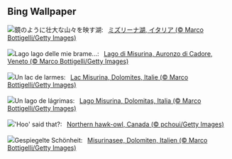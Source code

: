 ## Bing Wallpaper
![](https://www.bing.com/th?id=OHR.MisurinaLake_JA-JP7561735635_UHD.jpg&w=1000)鏡のように壮大な山々を映す湖:&nbsp;&ensp;[ミズリーナ湖, イタリア (© Marco Bottigelli/Getty Images)](https://www.bing.com/th?id=OHR.MisurinaLake_JA-JP7561735635_UHD.jpg)
<br><br/>
![](https://www.bing.com/th?id=OHR.MisurinaLake_IT-IT7475356294_UHD.jpg&w=1000)Lago lago delle mie brame...:&nbsp;&ensp;[Lago di Misurina, Auronzo di Cadore, Veneto (© Marco Bottigelli/Getty Images)](https://www.bing.com/th?id=OHR.MisurinaLake_IT-IT7475356294_UHD.jpg)
<br><br/>
![](https://www.bing.com/th?id=OHR.MisurinaLake_FR-FR7558311472_UHD.jpg&w=1000)Un lac de larmes:&nbsp;&ensp;[Lac Misurina, Dolomites, Italie (© Marco Bottigelli/Getty Images)](https://www.bing.com/th?id=OHR.MisurinaLake_FR-FR7558311472_UHD.jpg)
<br><br/>
![](https://www.bing.com/th?id=OHR.MisurinaLake_ES-ES8402822409_UHD.jpg&w=1000)Un lago de lágrimas:&nbsp;&ensp;[Lago Misurina, Dolomitas, Italia (© Marco Bottigelli/Getty Images)](https://www.bing.com/th?id=OHR.MisurinaLake_ES-ES8402822409_UHD.jpg)
<br><br/>
![](https://www.bing.com/th?id=OHR.NorthernHawkOwl_EN-GB5538150484_UHD.jpg&w=1000)'Hoo' said that?:&nbsp;&ensp;[Northern hawk-owl, Canada (© pchoui/Getty Images)](https://www.bing.com/th?id=OHR.NorthernHawkOwl_EN-GB5538150484_UHD.jpg)
<br><br/>
![](https://www.bing.com/th?id=OHR.MisurinaLake_DE-DE0931532016_UHD.jpg&w=1000)Gespiegelte Schönheit:&nbsp;&ensp;[Misurinasee, Dolomiten, Italien (© Marco Bottigelli/Getty Images)](https://www.bing.com/th?id=OHR.MisurinaLake_DE-DE0931532016_UHD.jpg)
<br><br/>
